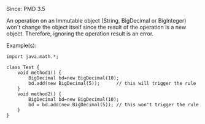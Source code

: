 Since: PMD 3.5

An operation on an Immutable object (String, BigDecimal or BigInteger) won't change the object itself
since the result of the operation is a new object. Therefore, ignoring the operation result is an error.

Example(s):
```
import java.math.*;

class Test {
    void method1() {
        BigDecimal bd=new BigDecimal(10);
        bd.add(new BigDecimal(5));      // this will trigger the rule
    }
    void method2() {
        BigDecimal bd=new BigDecimal(10);
        bd = bd.add(new BigDecimal(5)); // this won't trigger the rule
    }
}
```
